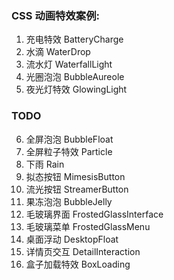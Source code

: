 ### CSS 动画特效案例:

1. 充电特效 BatteryCharge
2. 水滴 WaterDrop
3. 流水灯 WaterfallLight
4. 光圈泡泡 BubbleAureole
5. 夜光灯特效 GlowingLight

### TODO

6. 全屏泡泡 BubbleFloat
7. 全屏粒子特效 Particle
8. 下雨 Rain
9. 拟态按钮 MimesisButton
10. 流光按钮 StreamerButton
11. 果冻泡泡 BubbleJelly
12. 毛玻璃界面 FrostedGlassInterface
13. 毛玻璃菜单 FrostedGlassMenu
14. 桌面浮动 DesktopFloat
15. 详情页交互 DetailInteraction
16. 盒子加载特效 BoxLoading